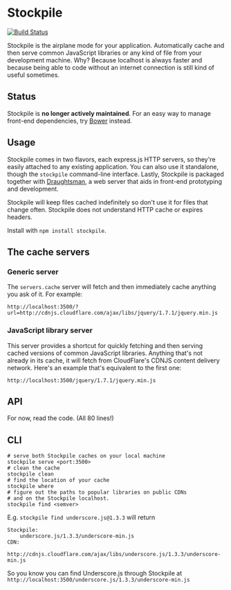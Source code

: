 # Stockpile

[![Build Status](https://secure.travis-ci.org/stdbrouw/stockpile.png)](http://travis-ci.org/stdbrouw/stockpile)

Stockpile is the airplane mode for your application. Automatically cache and then serve common JavaScript libraries or any kind of file from your development machine. Why? Because localhost is always faster and because being able to code without an internet connection is still kind of useful sometimes.

## Status

Stockpile is **no longer actively maintained**. For an easy way to manage front-end dependencies, try [Bower](http://bower.io/) instead.

## Usage

Stockpile comes in two flavors, each express.js HTTP servers, so they're easily attached to any existing application. You can also use it standalone, though the `stockpile` command-line interface. Lastly, Stockpile is packaged together with [Draughtsman](https://github.com/stdbrouw/draughtsman), a web server that aids in front-end prototyping and development.

Stockpile will keep files cached indefinitely so don't use it for files that change often. Stockpile does not understand HTTP cache or expires headers.

Install with `npm install stockpile`.

## The cache servers

### Generic server

The `servers.cache` server will fetch and then immediately cache anything you ask of it. For example: 

    http://localhost:3500/?url=http://cdnjs.cloudflare.com/ajax/libs/jquery/1.7.1/jquery.min.js

### JavaScript library server

This server provides a shortcut for quickly fetching and then serving cached versions of common JavaScript libraries. Anything that's not already in its cache, it will fetch from CloudFlare's CDNJS content delivery network. Here's an example that's equivalent to the first one:

    http://localhost:3500/jquery/1.7.1/jquery.min.js

## API

For now, read the code. (All 80 lines!)

## CLI

    # serve both Stockpile caches on your local machine
    stockpile serve <port:3500>
    # clean the cache
    stockpile clean
    # find the location of your cache
    stockpile where
    # figure out the paths to popular libraries on public CDNs
    # and on the Stockpile localhost.
    stockpile find <semver>

E.g. `stockpile find underscore.js@1.3.3` will return

    Stockpile: 
		underscore.js/1.3.3/underscore-min.js
	CDN: 
		http://cdnjs.cloudflare.com/ajax/libs/underscore.js/1.3.3/underscore-min.js

So you know you can find Underscore.js through Stockpile at `http://localhost:3500/underscore.js/1.3.3/underscore-min.js`